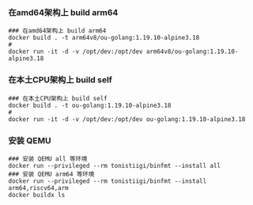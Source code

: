 
### 在amd64架构上 build arm64
```shell
### 在amd64架构上 build arm64
docker build . -t arm64v8/ou-golang:1.19.10-alpine3.18
#
docker run -it -d -v /opt/dev:/opt/dev arm64v8/ou-golang:1.19.10-alpine3.18

```

### 在本土CPU架构上 build self
```shell
### 在本土CPU架构上 build self
docker build . -t ou-golang:1.19.10-alpine3.18
#
docker run -it -d -v /opt/dev:/opt/dev ou-golang:1.19.10-alpine3.18

```

### 安装 QEMU 
```shell
### 安装 QEMU all 等环境
docker run --privileged --rm tonistiigi/binfmt --install all
### 安装 QEMU arm64 等环境
docker run --privileged --rm tonistiigi/binfmt --install arm64,riscv64,arm
docker buildx ls

```
